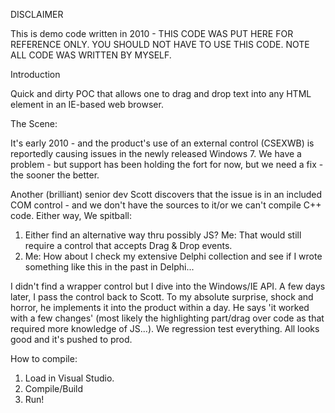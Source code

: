 DISCLAIMER

This is demo code written in 2010 - THIS CODE WAS PUT HERE FOR REFERENCE ONLY. YOU SHOULD NOT HAVE TO USE THIS CODE.
NOTE ALL CODE WAS WRITTEN BY MYSELF.

Introduction

Quick and dirty POC that allows one to drag and drop text into any HTML element in an IE-based web browser.

The Scene:

It's early 2010 - and the product's use of an external control (CSEXWB) is reportedly causing issues in the newly released Windows 7. We have a problem - but support has been holding the fort for now, but we need a fix - the sooner the better.

Another (brilliant) senior dev Scott discovers that the issue is in an included COM control - and we don't have the sources to it/or we can't compile C++ code. Either way, We spitball:

1. Either find an alternative way thru possibly JS? Me: That would still require a control that accepts Drag & Drop events.
2. Me: How about I check my extensive Delphi collection and see if I wrote something like this in the past in Delphi...

I didn't find a wrapper control but I dive into the Windows/IE API.  A few days later, I pass the control back to Scott. To my absolute surprise, shock and horror, he implements it into the product within a day. He says 'it worked with a few changes' (most likely the highlighting part/drag over code as that required more knowledge of JS...). We regression test everything. All looks good and it's pushed to prod.

How to compile:

1. Load in Visual Studio.
2. Compile/Build
3. Run!
